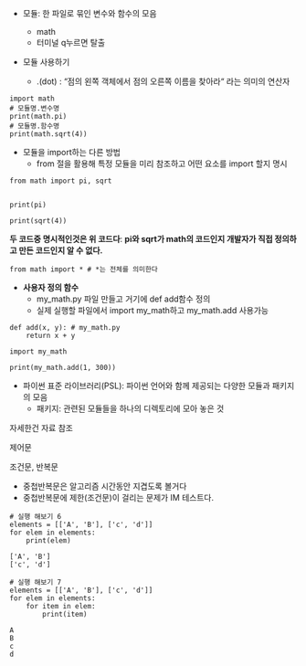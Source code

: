 - 모듈: 한 파일로 묶인 변수와 함수의 모음
  - math
  - 터미널 q누르면 탈출
 
- 모듈 사용하기
  - .(dot) : “점의 왼쪽 객체에서 점의 오른쪽 이름을 찾아라“ 라는 의미의 연산자
```
import math
# 모듈명.변수명
print(math.pi)
# 모듈명.함수명
print(math.sqrt(4))
```
- 모듈을 import하는 다른 방법
  - from 절을 활용해 특정 모듈을 미리 참조하고 어떤 요소를 import 할지 명시
```
from math import pi, sqrt


print(pi)

print(sqrt(4))
```
**두 코드중 명시적인것은 위 코드다**: **pi와 sqrt가 math의 코드인지 개발자가 직접 정의하고 만든 코드인지 알 수 없다.**
```
from math import * # *는 전체를 의미한다
```

- **사용자 정의 함수**
  - my_math.py 파일 만들고 거기에 def add함수 정의
  - 실제 실행할 파일에서 import my_math하고 my_math.add 사용가능
```
def add(x, y): # my_math.py
    return x + y
```
```
import my_math

print(my_math.add(1, 300))
```

- 파이썬 표준 라이브러리(PSL): 파이썬 언어와 함께 제공되는 다양한 모듈과 패키지의 모음
  - 패키지: 관련된 모듈들을 하나의 디렉토리에 모아 놓은 것

자세한건 자료 참조

제어문

조건문, 반복문

- 중첩반복문은 알고리즘 시간동안 지겹도록 볼거다
- 중첩반복문에 제한(조건문)이 걸리는 문제가 IM 테스트다.

```
# 실행 해보기 6
elements = [['A', 'B'], ['c', 'd']]
for elem in elements:
    print(elem)

['A', 'B']
['c', 'd']
```
```
# 실행 해보기 7
elements = [['A', 'B'], ['c', 'd']]
for elem in elements:
    for item in elem:
        print(item)

A
B
c
d
```
